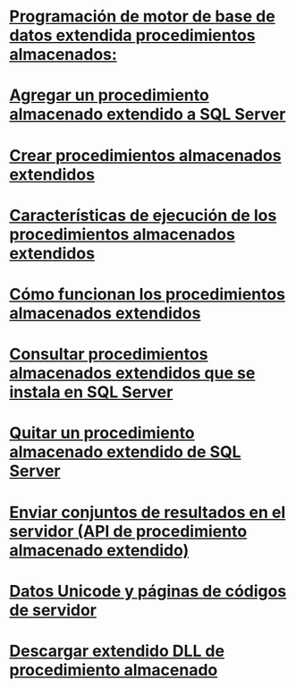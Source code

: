 # [Programación de motor de base de datos extendida procedimientos almacenados:](database-engine-extended-stored-procedures-programming.md)
# [Agregar un procedimiento almacenado extendido a SQL Server](adding-an-extended-stored-procedure-to-sql-server.md)
# [Crear procedimientos almacenados extendidos](creating-extended-stored-procedures.md)
# [Características de ejecución de los procedimientos almacenados extendidos](execution-characteristics-of-extended-stored-procedures.md)
# [Cómo funcionan los procedimientos almacenados extendidos](how-extended-stored-procedures-work.md)
# [Consultar procedimientos almacenados extendidos que se instala en SQL Server](querying-extended-stored-procedures-installed-in-sql-server.md)
# [Quitar un procedimiento almacenado extendido de SQL Server](removing-an-extended-stored-procedure-from-sql-server.md)
# [Enviar conjuntos de resultados en el servidor (API de procedimiento almacenado extendido)](sending-result-sets-to-the-server-extended-stored-procedure-api.md)
# [Datos Unicode y páginas de códigos de servidor](unicode-data-and-server-code-pages.md)
# [Descargar extendido DLL de procedimiento almacenado](unloading-an-extended-stored-procedure-dll.md)
